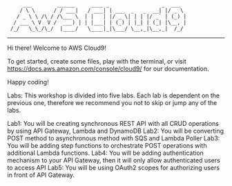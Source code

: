         ___        ______     ____ _                 _  ___  
        / \ \      / / ___|   / ___| | ___  _   _  __| |/ _ \ 
       / _ \ \ /\ / /\___ \  | |   | |/ _ \| | | |/ _` | (_) |
      / ___ \ V  V /  ___) | | |___| | (_) | |_| | (_| |\__, |
     /_/   \_\_/\_/  |____/   \____|_|\___/ \__,_|\__,_|  /_/ 
 ----------------------------------------------------------------- 


Hi there! Welcome to AWS Cloud9!

To get started, create some files, play with the terminal,
or visit https://docs.aws.amazon.com/console/cloud9/ for our documentation.

Happy coding!

Labs:
This workshop is divided into five labs. Each lab is dependent on the previous one, therefore we recommend you not to skip or jump any of the labs.

Lab1: You will be creating synchronous REST API with all CRUD operations by using API Gateway, Lambda and DynamoDB
Lab2: You will be converting POST method to asynchronous method with SQS and Lambda Poller
Lab3: You will be adding step functions to orchestrate POST operations with additional Lambda functions.
Lab4: You will be adding authentication mechanism to your API Gateway, then it will only allow authenticated users to access API
Lab5: You will be using OAuth2 scopes for authorizing users in front of API Gateway.

